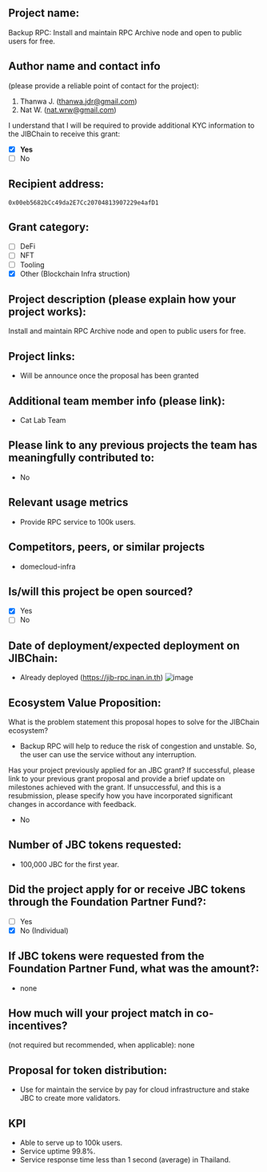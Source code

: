 ## Project name:

Backup RPC: Install and maintain RPC Archive node and open to public users for free.

## Author name and contact info

(please provide a reliable point of contact for the project):

1. Thanwa J. (thanwa.jdr@gmail.com)
2. Nat W. (nat.wrw@gmail.com)

I understand that I will be required to provide additional KYC information to the JIBChain to receive this grant:

- [x] **Yes**
- [ ] No

## Recipient address:

`0x00eb5682bCc49da2E7Cc20704813907229e4afD1`

## Grant category:

- [ ] DeFi
- [ ] NFT
- [ ] Tooling
- [x] Other (Blockchain Infra struction)

## Project description (please explain how your project works):

Install and maintain RPC Archive node and open to public users for free.

## Project links:

- Will be announce once the proposal has been granted

## Additional team member info (please link):

- Cat Lab Team

## Please link to any previous projects the team has meaningfully contributed to:

- No

## Relevant usage metrics

- Provide RPC service to 100k users.

## Competitors, peers, or similar projects

- domecloud-infra

## Is/will this project be open sourced?

- [x] Yes
- [ ] No

## Date of deployment/expected deployment on JIBChain:

- Already deployed (https://jib-rpc.inan.in.th)
  ![image](https://github.com/nanthanwa/Grant-Proposal/assets/7475592/9a3df749-d908-497a-ae79-6704cad48e35)

## Ecosystem Value Proposition:

What is the problem statement this proposal hopes to solve for the JIBChain ecosystem?

- Backup RPC will help to reduce the risk of congestion and unstable. So, the user can use the service without any interruption.

Has your project previously applied for an JBC grant? If successful, please link to your previous grant proposal and provide a brief update on milestones achieved with the grant. If unsuccessful, and this is a resubmission, please specify how you have incorporated significant changes in accordance with feedback.

- No

## Number of JBC tokens requested:

- 100,000 JBC for the first year.

## Did the project apply for or receive JBC tokens through the Foundation Partner Fund?:

- [ ] Yes
- [x] No (Individual)

## If JBC tokens were requested from the Foundation Partner Fund, what was the amount?:

- none

## How much will your project match in co-incentives?

(not required but recommended, when applicable): none

## Proposal for token distribution:

- Use for maintain the service by pay for cloud infrastructure and stake JBC to create more validators.

## KPI

- Able to serve up to 100k users.
- Service uptime 99.8%.
- Service response time less than 1 second (average) in Thailand.
